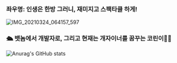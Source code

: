 
### 좌우명: 인생은 한방 그러니, 재미지고 스팩타클 하게!
![IMG_20210324_064157_597](https://user-images.githubusercontent.com/88579497/136641754-ce0e4c75-33ee-4ef5-b84e-63e88ab48412.JPG)
### 🛳 뱃놈에서 개발자로, 그리고 현재는 개자이너를 꿈꾸는 코린이🧑‍💻

![Anurag's GitHub stats](https://github-readme-stats.vercel.app/api?username=dkdkf77&show_icons=true&theme=radical)
<!--
**dkdkf77/dkdkf77** is a ✨ _special_ ✨ repository because its `README.md` (this file) appears on your GitHub profile.

Here are some ideas to get you started:

- 🔭 I’m currently working on ...
- 🌱 I’m currently learning ...
- 👯 I’m looking to collaborate on ...
- 🤔 I’m looking for help with ...
- 💬 Ask me about ...
- 📫 How to reach me: ...
- 😄 Pronouns: ...
- ⚡ Fun fact: ...
-->
